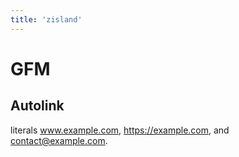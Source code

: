 ```yaml
---
title: 'zisland'
---
```


# GFM 

## Autolink 

literals www.example.com, https://example.com, and contact@example.com.